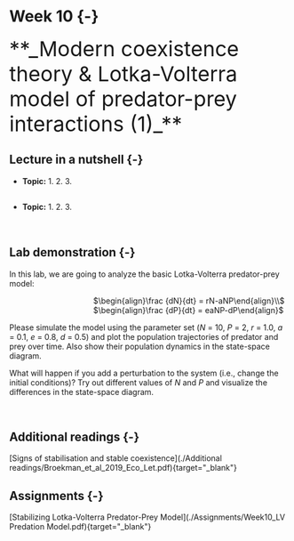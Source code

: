 

# Week 10 {-} 
<div style = "font-size: 28pt"> **_Modern coexistence theory & Lotka-Volterra model of predator-prey interactions (1)_**</div>

## Lecture in a nutshell {-}

* **Topic:**
    1. 
    2. 
    3. 
    
<div style="height:1px ;"><br></div>

* **Topic:**
    1. 
    2. 
    3.

<div style="height:1px ;"><br></div>    
<br>


## Lab demonstration {-}

In this lab, we are going to analyze the basic Lotka-Volterra predator-prey model:

<div style="margin-left: 30%;">$\begin{align}\frac {dN}{dt} = rN-aNP\end{align}\\$</div>
<div style="margin-left: 30%; margin-bottom: 5px;">$\begin{align}\frac {dP}{dt} = eaNP-dP\end{align}$</div>

Please simulate the model using the parameter set (_N_ = 10, _P_ = 2, _r_ = 1.0, _a_ = 0.1, _e_ = 0.8, _d_ = 0.5) and plot the population trajectories of predator and prey over time. Also show their population dynamics in the state-space diagram.

What will happen if you add a perturbation to the system (i.e., change the initial conditions)? Try out different values of _N_ and _P_ and visualize the differences in the state-space diagram.


<br>

<style>
iframe {border: 0;}
</style>

<!-- Here is a shiny app for the Lotka-Volterra predator-prey model. Feel free to play around with different parameter inputs and see how the system dynamics change accordingly. -->



## Additional readings {-}

[Signs of stabilisation and stable coexistence](./Additional readings/Broekman_et_al_2019_Eco_Let.pdf){target="_blank"}
<br>

## Assignments {-}

[Stabilizing Lotka-Volterra Predator-Prey Model](./Assignments/Week10_LV Predation Model.pdf){target="_blank"}

<!-- [Suggested Solutions](./Assignments/Week10_LV Predation Model_with_Solutions.pdf){target="_blank"} -->
